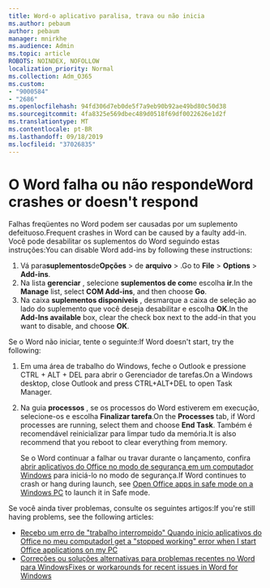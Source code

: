```yaml
---
title: Word-o aplicativo paralisa, trava ou não inicia
ms.author: pebaum
author: pebaum
manager: mnirkhe
ms.audience: Admin
ms.topic: article
ROBOTS: NOINDEX, NOFOLLOW
localization_priority: Normal
ms.collection: Adm_O365
ms.custom:
- "9000584"
- "2686"
ms.openlocfilehash: 94fd306d7eb0de5f7a9eb90b92ae49bd80c50d38
ms.sourcegitcommit: 4fa8325e569dbec489d0518f69df0022626e1d2f
ms.translationtype: MT
ms.contentlocale: pt-BR
ms.lasthandoff: 09/18/2019
ms.locfileid: "37026835"
---
```

# <a name="word-crashes-or-doesnt-respond"></a><span data-ttu-id="b0642-102">O Word falha ou não responde</span><span class="sxs-lookup"><span data-stu-id="b0642-102">Word crashes or doesn't respond</span></span>

<span data-ttu-id="b0642-103">Falhas freqüentes no Word podem ser causadas por um suplemento defeituoso.</span><span class="sxs-lookup"><span data-stu-id="b0642-103">Frequent crashes in Word can be caused by a faulty add-in.</span></span> <span data-ttu-id="b0642-104">Você pode desabilitar os suplementos do Word seguindo estas instruções:</span><span class="sxs-lookup"><span data-stu-id="b0642-104">You can disable Word add-ins by following these instructions:</span></span>

1. <span data-ttu-id="b0642-105">Vá para**suplementos**de**Opções** > de **arquivo** > .</span><span class="sxs-lookup"><span data-stu-id="b0642-105">Go to **File** > **Options** > **Add-ins**.</span></span>
2. <span data-ttu-id="b0642-106">Na lista **gerenciar** , selecione **suplementos de com**e escolha **ir**.</span><span class="sxs-lookup"><span data-stu-id="b0642-106">In the **Manage** list, select **COM Add-ins**, and then choose **Go**.</span></span>
3. <span data-ttu-id="b0642-107">Na caixa **suplementos disponíveis** , desmarque a caixa de seleção ao lado do suplemento que você deseja desabilitar e escolha **OK**.</span><span class="sxs-lookup"><span data-stu-id="b0642-107">In the **Add-Ins available** box, clear the check box next to the add-in that you want to disable, and choose **OK**.</span></span>

<span data-ttu-id="b0642-108">Se o Word não iniciar, tente o seguinte:</span><span class="sxs-lookup"><span data-stu-id="b0642-108">If Word doesn't start, try the following:</span></span>

1.   <span data-ttu-id="b0642-109">Em uma área de trabalho do Windows, feche o Outlook e pressione CTRL + ALT + DEL para abrir o Gerenciador de tarefas.</span><span class="sxs-lookup"><span data-stu-id="b0642-109">On a Windows desktop, close Outlook and press CTRL+ALT+DEL to open Task Manager.</span></span> 
2. <span data-ttu-id="b0642-110">Na guia **processos** , se os processos do Word estiverem em execução, selecione-os e escolha **Finalizar tarefa**.</span><span class="sxs-lookup"><span data-stu-id="b0642-110">On the **Processes** tab, if Word processes are running, select them and choose **End Task**.</span></span> <span data-ttu-id="b0642-111">Também é recomendável reinicializar para limpar tudo da memória.</span><span class="sxs-lookup"><span data-stu-id="b0642-111">It is also recommend that you reboot to clear everything from memory.</span></span>

    <span data-ttu-id="b0642-112">Se o Word continuar a falhar ou travar durante o lançamento, confira [abrir aplicativos do Office no modo de segurança em um computador Windows](https://support.office.com/en-us/article/Open-Office-apps-in-safe-mode-on-a-Windows-PC-dedf944a-5f4b-4afb-a453-528af4f7ac72) para iniciá-lo no modo de segurança.</span><span class="sxs-lookup"><span data-stu-id="b0642-112">If Word continues to crash or hang during launch, see [Open Office apps in safe mode on a Windows PC](https://support.office.com/en-us/article/Open-Office-apps-in-safe-mode-on-a-Windows-PC-dedf944a-5f4b-4afb-a453-528af4f7ac72) to launch it in Safe mode.</span></span>

<span data-ttu-id="b0642-113">Se você ainda tiver problemas, consulte os seguintes artigos:</span><span class="sxs-lookup"><span data-stu-id="b0642-113">If you're still having problems, see the following articles:</span></span> 
- [<span data-ttu-id="b0642-114">Recebo um erro de "trabalho interrompido" Quando inicio aplicativos do Office no meu computador</span><span class="sxs-lookup"><span data-stu-id="b0642-114">I get a "stopped working" error when I start Office applications on my PC</span></span>](https://support.office.com/article/52bd7985-4e99-4a35-84c8-2d9b8301a2fa)
- [<span data-ttu-id="b0642-115">Correções ou soluções alternativas para problemas recentes no Word para Windows</span><span class="sxs-lookup"><span data-stu-id="b0642-115">Fixes or workarounds for recent issues in Word for Windows</span></span>](https://support.office.com/article/bf6bf17c-2807-4871-83ce-e337ae8f0b86)